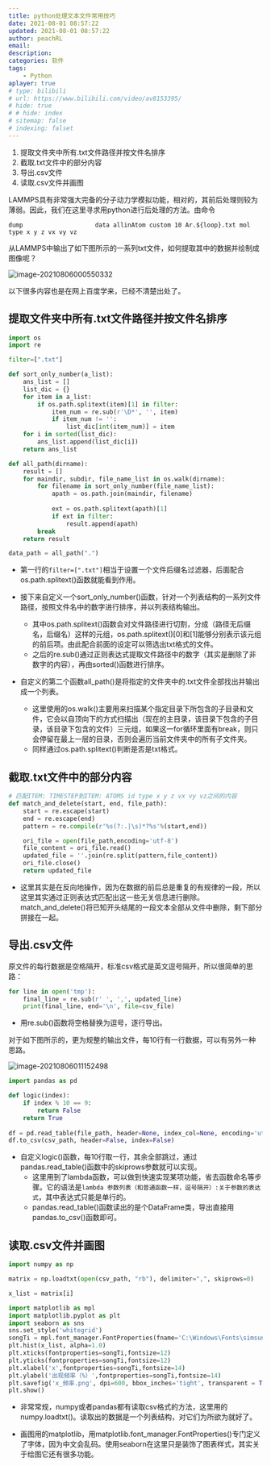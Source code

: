 ```yaml
---
title: python处理文本文件常用技巧
date: 2021-08-01 08:57:22
updated: 2021-08-01 08:57:22
author: peachRL
email: 
description: 
categories: 软件
tags: 
	- Python
aplayer: true
# type: bilibili
# url: https://www.bilibili.com/video/av8153395/
# hide: true
# # hide: index
# sitemap: false
# indexing: falset
---
```


1. 提取文件夹中所有.txt文件路径并按文件名排序
2. 截取.txt文件中的部分内容
3. 导出.csv文件
4. 读取.csv文件并画图

<!-- more -->

LAMMPS具有非常强大完备的分子动力学模拟功能，相对的，其前后处理则较为薄弱。因此，我们在这里寻求用python进行后处理的方法。由命令

```
dump                    data allinAtom custom 10 Ar.${loop}.txt mol type x y z vx vy vz
```

从LAMMPS中输出了如下图所示的一系列txt文件，如何提取其中的数据并绘制成图像呢？

![image-20210806000550332](https://s3.jpg.cm/2021/08/22/IboxPt.png)

以下很多内容也是在网上百度学来，已经不清楚出处了。

## 提取文件夹中所有.txt文件路径并按文件名排序

```python
import os
import re

filter=[".txt"]

def sort_only_number(a_list):
    ans_list = []
    list_dic = {}
    for item in a_list:
        if os.path.splitext(item)[1] in filter:
            item_num = re.sub(r'\D*', '', item)
            if item_num != '':
                list_dic[int(item_num)] = item
    for i in sorted(list_dic):
        ans_list.append(list_dic[i])
    return ans_list

def all_path(dirname):
    result = []
    for maindir, subdir, file_name_list in os.walk(dirname):
        for filename in sort_only_number(file_name_list):
            apath = os.path.join(maindir, filename) 
            
            ext = os.path.splitext(apath)[1]
            if ext in filter:
                result.append(apath)
        break
    return result

data_path = all_path(".")
```

- 第一行的`filter=[".txt"]`相当于设置一个文件后缀名过滤器，后面配合os.path.splitext()函数就能看到作用。

- 接下来自定义一个sort_only_number()函数，针对一个列表结构的一系列文件路径，按照文件名中的数字进行排序，并以列表结构输出。
  - 其中os.path.splitext()函数会对文件路径进行切割，分成（路径无后缀名，后缀名）这样的元组，os.path.splitext()[0]和[1]能够分别表示该元组的前后项。由此配合前面的设定可以筛选出txt格式的文件。
  - 之后的re.sub()通过正则表达式提取文件路径中的数字（其实是删除了非数字的内容），再由sorted()函数进行排序。

- 自定义的第二个函数all_path()是将指定的文件夹中的.txt文件全部找出并输出成一个列表。
  - 这里使用的os.walk()主要用来扫描某个指定目录下所包含的子目录和文件，它会以自顶向下的方式扫描出（现在的主目录，该目录下包含的子目录，该目录下包含的文件）三元组，如果这一for循环里面有break，则只会停留在最上一层的目录，否则会遍历当前文件夹中的所有子文件夹。
  - 同样通过os.path.splitext()判断是否是txt格式。

## 截取.txt文件中的部分内容

```python
# 匹配ITEM: TIMESTEP到ITEM: ATOMS id type x y z vx vy vz之间的内容
def match_and_delete(start, end, file_path):
    start = re.escape(start)
    end = re.escape(end)
    pattern = re.compile(r'%s(?:.|\s)*?%s'%(start,end))

    ori_file = open(file_path,encoding='utf-8')
    file_content = ori_file.read()
    updated_file = ''.join(re.split(pattern,file_content))
    ori_file.close()
    return updated_file
```

- 这里其实是在反向地操作，因为在数据的前后总是重复的有规律的一段，所以这里其实通过正则表达式匹配出这一些无关信息进行删除。match_and_delete()将已知开头结尾的一段文本全部从文件中删除，剩下部分拼接在一起。

## 导出.csv文件

原文件的每行数据是空格隔开，标准csv格式是英文逗号隔开，所以很简单的思路：

```python
for line in open('tmp'):
    final_line = re.sub(r' ', ',', updated_line)
    print(final_line, end='\n', file=csv_file)
```

- 用re.sub()函数将空格替换为逗号，逐行导出。

对于如下图所示的，更为规整的输出文件，每10行有一行数据，可以有另外一种思路。

![image-20210806011152498](https://pic.imgdb.cn/item/610c206d5132923bf8e315da.png)

```python
import pandas as pd

def logic(index):   
    if index % 10 == 9: 
        return False
    return True
    
df = pd.read_table(file_path, header=None, index_col=None, encoding='utf-8', names=['x', 'y', 'z', 'vx', 'vy', 'vz'], skiprows=lambda x: logic(x), sep='\s+', engine='python')
df.to_csv(csv_path, header=False, index=False)
```

- 自定义logic()函数，每10行取一行，其余全部跳过，通过pandas.read_table()函数中的skiprows参数就可以实现。
  - 这里用到了lambda函数，可以做到快速实现某项功能，省去函数命名等步骤。它的语法是`lambda 参数列表（和普通函数一样，逗号隔开）:关于参数的表达式`，其中表达式只能是单行的。
  - pandas.read_table()函数读出的是个DataFrame类，导出直接用pandas.to_csv()函数即可。

## 读取.csv文件并画图

```python
import numpy as np

matrix = np.loadtxt(open(csv_path, "rb"), delimiter=",", skiprows=0)

x_list = matrix[i]

import matplotlib as mpl
import matplotlib.pyplot as plt
import seaborn as sns
sns.set_style('whitegrid')
songTi = mpl.font_manager.FontProperties(fname='C:\Windows\Fonts\simsun.ttc')
plt.hist(x_list, alpha=1.0)
plt.xticks(fontproperties=songTi,fontsize=12)
plt.yticks(fontproperties=songTi,fontsize=12)
plt.xlabel('x',fontproperties=songTi,fontsize=14)
plt.ylabel('出现频率（%）',fontproperties=songTi,fontsize=14)
plt.savefig('x_频率.png', dpi=600, bbox_inches='tight', transparent = True)
plt.show()
```

- 非常常规，numpy或者pandas都有读取csv格式的方法，这里用的numpy.loadtxt()。读取出的数据是一个列表结构，对它们为所欲为就好了。

- 画图用的matplotlib，用matplotlib.font_manager.FontProperties()专门定义了字体，因为中文会乱码。使用seaborn在这里只是装饰了图表样式，其实关于绘图它还有很多功能。

